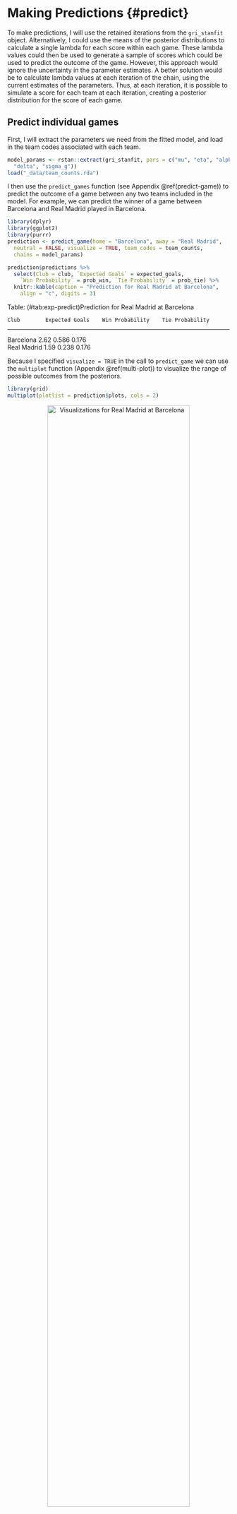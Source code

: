 
# Making Predictions {#predict}

To make predictions, I will use the retained iterations from the `gri_stanfit` object. Alternatively, I could use the means of the posterior distributions to calculate a single lambda for each score within each game. These lambda values could then be used to generate a sample of scores which could be used to predict the outcome of the game. However, this approach would ignore the uncertainty in the parameter estimates. A better solution would be to calculate lambda values at each iteration of the chain, using the current estimates of the parameters. Thus, at each iteration, it is possible to simulate a score for each team at each iteration, creating a posterior distribution for the score of each game.

## Predict individual games

First, I will extract the parameters we need from the fitted model, and load in the team codes associated with each team.


```r
model_params <- rstan::extract(gri_stanfit, pars = c("mu", "eta", "alpha",
  "delta", "sigma_g"))
load("_data/team_counts.rda")
```



I then use the `predict_games` function (see Appendix \@ref(predict-game)) to predict the outcome of a game between any two teams included in the model. For example, we can predict the winner of a game between Barcelona and Real Madrid played in Barcelona.




```r
library(dplyr)
library(ggplot2)
library(purrr)
prediction <- predict_game(home = "Barcelona", away = "Real Madrid",
  neutral = FALSE, visualize = TRUE, team_codes = team_counts,
  chains = model_params)

prediction$predictions %>%
  select(Club = club, `Expected Goals` = expected_goals,
    `Win Probability` = prob_win, `Tie Probability` = prob_tie) %>%
  knitr::kable(caption = "Prediction for Real Madrid at Barcelona",
    align = "c", digits = 3)
```



Table: (\#tab:exp-predict)Prediction for Real Madrid at Barcelona

    Club        Expected Goals    Win Probability    Tie Probability 
-------------  ----------------  -----------------  -----------------
  Barcelona          2.62              0.586              0.176      
 Real Madrid         1.59              0.238              0.176      

Because I specified `visualize = TRUE` in the call to `predict_game` we can use the `multiplot` function (Appendix \@ref(multi-plot)) to visualize the range of possible outcomes from the posteriors.


```r
library(grid)
multiplot(plotlist = prediction$plots, cols = 2)
```

<div class="figure" style="text-align: center">
<img src="make-predictions_files/figure-html/exp-vis-1.png" alt="Visualizations for Real Madrid at Barcelona" width="80%" />
<p class="caption">(\#fig:exp-vis)Visualizations for Real Madrid at Barcelona</p>
</div>

## Predict domestic leagues

To predict entire leagues, I follow the same general process, simulating an outcome for each retained iteration of the chain. The difference for leagues is that instead of simulating a single game at each iteration, we simulate the remainder of the league season, and calculate the league winner. This is all done by the `predict_league` function (Appendix \@ref(predict-league)).



In order to simulate these outcome, I'll first need to load in the full data set that includes future games


```r
library(lubridate)
library(rvest)
library(tidyr)
library(scales)

load("_data/full_data.rda")
load("_data/club_rankings.rda")
```

Then, I can use the `predict_league` function to get championship probabilities for each league.

### English Premier League {#epl}


```r
predict_league(league = "Premier League", games = full_data,
  chains = model_params, team_codes = team_counts) %>%
  left_join(select(club_rankings, club, exp_offense, exp_defense),
    by = "club") %>%
  arrange(desc(champ_pct)) %>%
  mutate(champ_pct = percent(ifelse(is.na(champ_pct), 0, champ_pct))) %>%
  select(Club = club, Offense = exp_offense, Defense = exp_defense,
    `Expected Points` = sim_points, `Championship Probability` = champ_pct) %>%
  knitr::kable(caption = "Premier League Championship Probabilities",
    align = "c", digits = 2)
```



Table: (\#tab:epl-sim)Premier League Championship Probabilities

         Club            Offense    Defense    Expected Points    Championship Probability 
----------------------  ---------  ---------  -----------------  --------------------------
       Chelsea            1.83       0.77           86.5                   90.0%           
  Tottenham Hotspur       1.71       0.75           78.4                    7.3%           
   Manchester City        1.77       0.82           75.0                    1.9%           
      Liverpool           1.74       0.82           74.0                    0.7%           
       Arsenal            1.95       0.91           68.9                    0.0%           
  Manchester United       1.56       0.74           69.0                    0.0%           
       Everton            1.38       0.87           62.9                    0.0%           
 West Bromwich Albion     1.18       1.01           53.5                    0.0%           
      Stoke City          1.07       1.04           46.7                    0.0%           
     Southampton          1.09       0.88           45.0                    0.0%           
   AFC Bournemouth        1.22       1.21           42.9                    0.0%           
   West Ham United        1.18       1.24           42.5                    0.0%           
       Burnley            1.02       0.96           43.1                    0.0%           
       Watford            1.04       1.11           40.7                    0.0%           
    Leicester City        1.20       1.11           42.2                    0.0%           
    Crystal Palace        1.11       1.12           37.6                    0.0%           
     Swansea City         1.29       1.25           38.2                    0.0%           
      Hull City           1.07       1.12           34.9                    0.0%           
    Middlesbrough         1.01       0.88           34.2                    0.0%           
      Sunderland          0.87       1.13           29.4                    0.0%           

### French Ligue 1 {#ligue1}


```r
predict_league(league = "Ligue 1", games = full_data,
  chains = model_params, team_codes = team_counts) %>%
  left_join(select(club_rankings, club, exp_offense, exp_defense),
    by = "club") %>%
  arrange(desc(champ_pct)) %>%
  mutate(champ_pct = percent(ifelse(is.na(champ_pct), 0, champ_pct))) %>%
  select(Club = club, Offense = exp_offense, Defense = exp_defense,
    `Expected Points` = sim_points, `Championship Probability` = champ_pct) %>%
  knitr::kable(caption = "Ligue 1 Championship Probabilities",
    align = "c", digits = 2)
```



Table: (\#tab:ligue1-sim)Ligue 1 Championship Probabilities

        Club            Offense    Defense    Expected Points    Championship Probability 
---------------------  ---------  ---------  -----------------  --------------------------
      AS Monaco          2.12       0.89           88.3                   72.2%           
 Paris Saint-Germain     1.90       0.75           86.1                   27.7%           
        Nice             1.20       0.93           75.4                    0.1%           
        Lyon             1.65       0.96           67.0                    0.0%           
      Marseille          1.25       1.00           58.8                    0.0%           
      Bordeaux           1.16       1.08           57.8                    0.0%           
     St Etienne          0.92       0.83           54.3                    0.0%           
    Stade Rennes         0.86       1.06           48.4                    0.0%           
       Angers            1.00       1.05           48.1                    0.0%           
      Guingamp           1.11       1.05           49.7                    0.0%           
       Nantes            0.88       1.12           47.4                    0.0%           
      Toulouse           1.00       0.93           48.1                    0.0%           
        Metz             0.87       1.25           44.2                    0.0%           
        Lille            0.88       1.01           44.2                    0.0%           
     Montpellier         1.19       1.36           42.8                    0.0%           
        Caen             0.97       1.32           41.1                    0.0%           
      Dijon FCO          1.08       1.19           37.7                    0.0%           
  AS Nancy Lorraine      0.79       0.99           36.8                    0.0%           
       Bastia            0.80       1.21           32.6                    0.0%           
       Lorient           1.02       1.42           34.6                    0.0%           

### German Bundesliga {#bund}


```r
predict_league(league = "Bundesliga", games = full_data,
  chains = model_params, team_codes = team_counts) %>%
  left_join(select(club_rankings, club, exp_offense, exp_defense),
    by = "club") %>%
  arrange(desc(champ_pct)) %>%
  mutate(champ_pct = percent(ifelse(is.na(champ_pct), 0, champ_pct))) %>%
  select(Club = club, Offense = exp_offense, Defense = exp_defense,
    `Expected Points` = sim_points, `Championship Probability` = champ_pct) %>%
  knitr::kable(caption = "Bundesliga Championship Probabilities",
    align = "c", digits = 2)
```



Table: (\#tab:bund-sim)Bundesliga Championship Probabilities

           Club              Offense    Defense    Expected Points    Championship Probability 
--------------------------  ---------  ---------  -----------------  --------------------------
      Bayern Munich           2.09       0.68           82.1                    100%           
        RB Leipzig            1.39       0.93           63.4                     0%            
    Borussia Dortmund         1.81       0.90           62.4                     0%            
      TSG Hoffenheim          1.41       0.91           58.7                     0%            
      Hertha Berlin           1.18       0.94           53.9                     0%            
        FC Cologne            1.22       0.96           50.3                     0%            
   Eintracht Frankfurt        0.96       0.88           47.6                     0%            
       SC Freiburg            1.13       1.18           46.3                     0%            
        Schalke 04            1.32       0.87           48.1                     0%            
 Borussia Monchengladbach     1.25       0.97           45.0                     0%            
     Bayer Leverkusen         1.28       1.03           43.5                     0%            
          Mainz               1.16       1.16           39.5                     0%            
      Werder Bremen           1.16       1.23           39.2                     0%            
       FC Augsburg            0.93       1.05           38.2                     0%            
      VfL Wolfsburg           0.90       0.98           39.0                     0%            
        Hamburg SV            0.97       1.22           37.0                     0%            
     FC Ingolstadt 04         0.90       1.10           29.9                     0%            
     SV Darmstadt 98          0.79       1.27           22.4                     0%            

### Italian Serie A {#seriea}


```r
predict_league(league = "Serie A", games = full_data,
  chains = model_params, team_codes = team_counts) %>%
  left_join(select(club_rankings, club, exp_offense, exp_defense),
    by = "club") %>%
  arrange(desc(champ_pct)) %>%
  mutate(champ_pct = percent(ifelse(is.na(champ_pct), 0, champ_pct))) %>%
  select(Club = club, Offense = exp_offense, Defense = exp_defense,
    `Expected Points` = sim_points, `Championship Probability` = champ_pct) %>%
  knitr::kable(caption = "Serie A Championship Probabilities",
    align = "c", digits = 2)
```



Table: (\#tab:seriea-sim)Serie A Championship Probabilities

      Club         Offense    Defense    Expected Points    Championship Probability 
----------------  ---------  ---------  -----------------  --------------------------
    Juventus        1.61       0.71           90.8                   90.1%           
    AS Roma         1.71       0.87           82.4                    8.7%           
     Napoli         1.70       0.98           78.2                    1.2%           
     Lazio          1.39       0.88           72.2                    0.0%           
 Internazionale     1.43       1.08           69.3                    0.0%           
    Atalanta        1.28       0.95           68.8                    0.0%           
    AC Milan        1.22       0.95           67.6                    0.0%           
   Fiorentina       1.34       1.02           62.9                    0.0%           
   Sampdoria        1.03       0.99           52.1                    0.0%           
     Torino         1.49       1.14           54.5                    0.0%           
 Chievo Verona      1.04       1.04           49.6                    0.0%           
    Udinese         1.07       1.06           47.6                    0.0%           
    Bologna         0.98       1.08           44.6                    0.0%           
    Cagliari        1.13       1.35           43.5                    0.0%           
    Sassuolo        1.11       1.18           41.7                    0.0%           
     Genoa          1.01       1.18           38.5                    0.0%           
     Empoli         0.72       1.14           30.8                    0.0%           
    Palermo         0.82       1.31           24.5                    0.0%           
    Crotone         0.77       1.21           21.6                    0.0%           
   US Pescara       0.93       1.46           20.9                    0.0%           

### Spanish La Liga {#laliga}


```r
predict_league(league = "La Liga", games = full_data,
  chains = model_params, team_codes = team_counts) %>%
  left_join(select(club_rankings, club, exp_offense, exp_defense),
    by = "club") %>%
  arrange(desc(champ_pct)) %>%
  mutate(champ_pct = percent(ifelse(is.na(champ_pct), 0, champ_pct))) %>%
  select(Club = club, Offense = exp_offense, Defense = exp_defense,
    `Expected Points` = sim_points, `Championship Probability` = champ_pct) %>%
  knitr::kable(caption = "La Liga Championship Probabilities",
    align = "c", digits = 2)
```



Table: (\#tab:laliga-sim)La Liga Championship Probabilities

        Club            Offense    Defense    Expected Points    Championship Probability 
---------------------  ---------  ---------  -----------------  --------------------------
      Barcelona          2.28       0.84           85.3                   51.6%           
     Real Madrid         2.03       0.95           85.6                   47.8%           
     Sevilla FC          1.36       0.94           74.0                    0.3%           
   Atletico Madrid       1.45       0.73           73.6                    0.3%           
     Villarreal          1.08       0.81           63.0                    0.0%           
    Real Sociedad        1.27       1.06           62.7                    0.0%           
   Athletic Bilbao       1.10       0.96           57.8                    0.0%           
        Eibar            1.26       1.08           54.1                    0.0%           
      Espanyol           1.15       0.99           54.6                    0.0%           
       Alavés            0.99       0.87           53.9                    0.0%           
     Celta Vigo          1.28       0.99           54.0                    0.0%           
     Las Palmas          1.28       1.17           47.8                    0.0%           
     Real Betis          0.94       1.14           41.6                    0.0%           
      Valencia           1.19       1.28           43.0                    0.0%           
       Málaga            1.04       1.23           37.6                    0.0%           
 Deportivo La Coruña     1.03       1.11           39.6                    0.0%           
       Leganes           0.79       1.10           36.2                    0.0%           
   Sporting Gijón        0.97       1.35           30.9                    0.0%           
       Granada           0.85       1.37           27.6                    0.0%           
       Osasuna           0.87       1.47           20.1                    0.0%           

## UEFA Champions League

Simulating the UEFA Champions League is very similar to the process used for simulating the domestic leagues. At each retained iteration of the MCMC chain, I simulate the remainder of the Champions League matches. Because there isn't a true bracket, and the opponents are drawn randomly before each round, I first define the current match-ups.


```r
matchups <- list(
  c("Barcelona", "Juventus"),
  c("AS Monaco", "Borussia Dortmund"),
  c("Bayern Munich", "Real Madrid"),
  c("Leicester City", "Atletico Madrid")
)
```

I can then use the `predict_ucl` function (Appendix \@ref(predict-ucl)) to calculate the probability of each team advancing to each subsequent round.




```r
predict_ucl(matchups = matchups, games = full_data, chains = model_params,
  team_codes = team_counts) %>%
  left_join(select(club_rankings, club, exp_offense, exp_defense),
    by = c("Club" = "club")) %>%
  arrange(desc(Champion)) %>%
  mutate(Quarterfinals = percent(Quarterfinals),
    Semifinals = percent(Semifinals), Final = percent(Final),
    Champion = percent(Champion)) %>%
  select(Club, Offense = exp_offense, Defense = exp_defense, Quarterfinals,
    Semifinals, Final, Champion) %>%
  knitr::kable(caption = "UEFA Champions League Probabilities",
    align = "c", digits = 2)
```



Table: (\#tab:ucl-sim)UEFA Champions League Probabilities

       Club           Offense    Defense    Quarterfinals    Semifinals    Final    Champion 
-------------------  ---------  ---------  ---------------  ------------  -------  ----------
   Bayern Munich       2.09       0.68          100%           65.9%       44.2%     26.7%   
     Barcelona         2.28       0.84          100%           57.5%       32.5%     17.4%   
     AS Monaco         2.12       0.89          100%           60.0%       31.3%     15.2%   
  Atletico Madrid      1.45       0.73          100%           74.5%       29.8%     13.3%   
     Juventus          1.61       0.71          100%           42.5%       22.5%     10.0%   
    Real Madrid        2.03       0.95          100%           34.1%       17.0%      8.6%   
 Borussia Dortmund     1.81       0.90          100%           40.0%       17.8%      7.5%   
  Leicester City       1.20       1.11          100%           25.5%       4.9%       1.4%   

